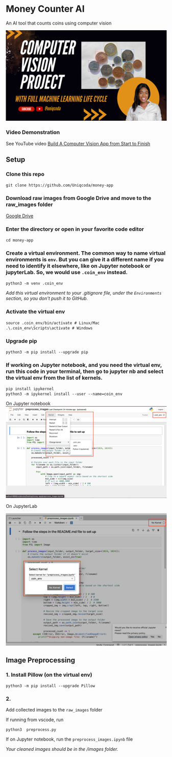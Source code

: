 # Money Counter AI
An AI tool that counts coins using computer vision

![image info](./banner.png)

### Video Demonstration
See YouTube video [Build A Computer Vision App from Start to Finish](https://www.youtube.com/playlist?list=PL4gEDuKXcNsN14oPI5TcjJy8yiFoqnNzp)

## Setup

### Clone this repo
```
git clone https://github.com/Uniqcoda/money-app
```

### Download raw images from Google Drive and move to the raw_images folder
[Google Drive](https://drive.google.com/drive/folders/1p5NkobelOHDBf0LYjugW_xLyRJDFdBT_?usp=sharing)

### Enter the directory or open in your favorite code editor
```
cd money-app
```

### Create a virtual environment. The common way to name virtual environments is `env`. But you can give it a different name if you need to identify it elsewhere, like on Jupyter notebook or jupyterLab. So, we would use `.coin_env` instead.
```
python3 -m venv .coin_env
```

*Add this virtual environment to your .gitignore file, under the `Environments` section, so you don't push it to GitHub.*

### Activate the virtual env
```
source .coin_env/bin/activate # Linux/Mac
.\.coin_env\Scripts\activate # Windows 
```

### Upgrade pip
```
python3 -m pip install --upgrade pip
```

### If working on Jupyter notebook, and you need the virtual env, run this code in your terminal, then go to jupyter nb and select the virtual env from the list of kernels. 
```
pip install ipykernel
python3 -m ipykernel install --user --name=coin_env
```

On Jupyter notebook
![image info](./jupyter_nb.png)

On JupyterLab  

![image info](./jupyterLab.png)


## Image Preprocessing

### 1. Install Pillow (on the virtual env)
```
python3 -m pip install --upgrade Pillow
```

### 2. 
Add collected images to the `raw_images` folder  

If running from vscode, run
```
python3  preprocess.py
```
If on Jupyter notebook, run the `preprocess_images.ipynb` file

*Your cleaned images should be in the /images folder.*
